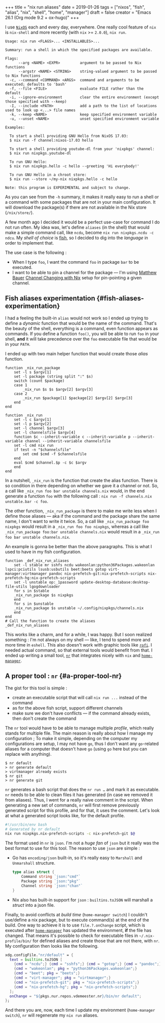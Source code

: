 +++
title = "nix run aliases"
date = 2019-01-26
tags = ["nixos", "fish", "alias", "nix", "shell", "home", "manager"]
draft = false
creator = "Emacs 26.1 (Org mode 9.2 + ox-hugo)"
+++

I use [`NixOS`](https://nixos.org/) each and every day, everywhere. One really cool feature of `nix` is
`nix-shell` and more recently (with `nix` >= `2.0.0`), `nix run`.

```man
Usage: nix run <FLAGS>... <INSTALLABLES>...

Summary: run a shell in which the specified packages are available.

Flags:
      --arg <NAME> <EXPR>         argument to be passed to Nix functions
      --argstr <NAME> <STRING>    string-valued argument to be passed to Nix functions
  -c, --command <COMMAND> <ARGS>  command and arguments to be executed; defaults to 'bash'
  -f, --file <FILE>               evaluate FILE rather than the default
  -i, --ignore-environment        clear the entire environment (except those specified with --keep)
  -I, --include <PATH>            add a path to the list of locations used to look up <...> file names
  -k, --keep <NAME>               keep specified environment variable
  -u, --unset <NAME>              unset specified environment variable

Examples:

  To start a shell providing GNU Hello from NixOS 17.03:
  $ nix run -f channel:nixos-17.03 hello

  To start a shell providing youtube-dl from your 'nixpkgs' channel:
  $ nix run nixpkgs.youtube-dl

  To run GNU Hello:
  $ nix run nixpkgs.hello -c hello --greeting 'Hi everybody!'

  To run GNU Hello in a chroot store:
  $ nix run --store ~/my-nix nixpkgs.hello -c hello

Note: this program is EXPERIMENTAL and subject to change.
```

As you can see from the `-h` summary, it makes it really easy to run a shell or a command
with some packages that are not in your main configuration. It will download the
package(s) if there are not available in the Nix store (`/nix/store/`).

A few month ago I decided it would be a perfect use-case for command I do not run
often. My idea was, let's define `aliases` (in the shell) that would make a simple command
call, like `ncdu`, become `nix run nixpkgs.ncdu -c ndcu`. My _shell of choice_ is [fish](https://fishshell.com/), so
I decided to dig into the _language_ in order to implement that.

The use case is the following :

-   When I type `foo`, I want the command `foo` in package `bar` to be executed.
-   I want to be able to pin a channel for the package — I'm using [Matthew Bauer](https://matthewbauer.us/) [Channel
    Changing with Nix](https://matthewbauer.us/blog/channel-changing.html) setup for pin-pointing a given channel.


## Fish aliases experimentation {#fish-aliases-experimentation}

I had a feeling the built-in `alias` would not work so I ended up trying to define a
_dynamic_ function that would be the name of the command. That's the beauty of the shell,
everything is a command, even function appears as commands. If you define a function
`foo()`, you will be able to run `foo` in your shell, **and** it will take precedence over
the `foo` executable file that would be in your `PATH`.

I ended up with two main helper function that would create those _alias_ function.

```fish
function _nix_run_package
    set -l s $argv[1]
    set -l package (string split ":" $s)
    switch (count $package)
	case 1
	    _nix_run $s $s $argv[2] $argv[3]
	case 2
	    _nix_run $package[1] $package[2] $argv[2] $argv[3]
    end
end

function _nix_run
    set -l c $argv[1]
    set -l p $argv[2]
    set -l channel $argv[3]
    set -l channelsfile $argv[4]
    function $c --inherit-variable c --inherit-variable p --inherit-variable channel --inherit-variable channelsfile
	set -l cmd nix run
	if test -n "$channelsfile"
	    set cmd $cmd -f $channelsfile
	end
	eval $cmd $channel.$p -c $c $argv
    end
end
```

In a nutshell, `_nix_run` is the function that create the alias function. There is so
condition in there depending on whether we gave it a channel or not. So, a call like
`_nix_run foo bar unstable channels.nix` would, in the end generate a function `foo` with
the following call : `nix run -f channels.nix unstable.bar -c foo`.

The other function, `_nix_run_package` is there to make me write less when I define those
aliases — aka if the command and the package share the same name, I don't want to write it
twice. So, a call like `_nix_run_package foo nixpkgs` would result in a `_nix_run foo foo
nixpkgs`, whereas a call like `_nix_run_package foo:bar unstable channels.nix` would
result in a `_nix_run foo bar unstable channels.nix`.

An example is gonna be better than the above paragraphs. This is what I used to have in my
fish configuration.

```fish
function _def_nix_run_aliases
    set -l stable mr sshfs ncdu wakeonlan:python36Packages.wakeonlan lspci:pciutils lsusb:usbutils beet:beets gotop virt-manager:virtmanager pandoc nix-prefetch-git:nix-prefetch-scripts nix-prefetch-hg:nix-prefetch-scripts
    set -l unstable op:_1password update-desktop-database:desktop-file-utils lgogdownloader
    for s in $stable
	_nix_run_package $s nixpkgs
    end
    for s in $unstable
	_nix_run_package $s unstable ~/.config/nixpkgs/channels.nix
    end
end
# Call the function to create the aliases
_def_nix_run_aliases
```

This works like a charm, and for a while, I was happy. But I soon realized something : I'm
not always on my shell — like, I tend to spend more and more time in `eshell`. This also
doesn't work with graphic tools like [`rofi`](https://github.com/DaveDavenport/rofi). I needed actual command, so that external
tools would benefit from that. I ended up writing a small tool, [`nr`](https://github.com/vdemeester/nr) that integrates
nicely with `nix` and [`home-manager`](https://github.com/rycee/home-manager).


## A proper tool : `nr` {#a-proper-tool-nr}

The gist for this tool is simple :

-   create an executable script that will call `nix run ...` instead of the command
-   as for the above fish script, support different channels
-   make sure we don't have conflicts — if the command already exists, then don't create the
    command

The `nr` tool would have to be able to manage multiple _profile_, which really stands for
multiple file. The main reason is really about how I manage my configuration ; To make it
simple, depending on the computer my configurations are setup, I may not have `go`, thus I
don't want any `go`-related aliases for a computer that doesn't have `go` (using `go` here
but you can replace with anything).

```fish
$ nr default
> nr generate default
> virtmanager already exists
$ nr git
> nr generate git
```

`nr` generates a bash script that does the `nr run …` and mark it as executable. `nr`
needs to be able to clean files it has generated (in case we removed it from
aliases). Thus, I went for a really naive comment in the script. When generating a new set
of commands, `nr` will first remove previously generated script for this profile, and for
that, it uses the comment. Let's look at what a generated script looks like, for the
default profile.

```bash
#!/usr/bin/env bash
# Generated by nr default
nix run nixpkgs.nix-prefetch-scripts -c nix-prefetch-git $@
```

The format used in `nr` is `json`. I'm not a _huge fan_ of `json` but it really was the
best format to use for this tool. The reason to use `json` are simple :

-   Go has `encoding/json` built-in, so it's really easy to `Marshall` and `Unmarshall`
    structure.

    ```go
    type alias struct {
    	Command string `json:"cmd"`
    	Package string `json:"pkg"`
    	Channel string `json:"chan"`
    }
    ```
-   Nix also has built-in support for `json` : `builtins.toJSON` will marshall a _struct_
    into a json file.

Finally, to avoid conflicts at _build time_ (`home-manager switch`) I couldn't use/define
a nix package, but to execute command(s) at the end of the build. One way to achieve it is
to use `file.?.onChange` script, which is executed after [`home-manager`](https://github.com/rycee/home-manager) has updated the
environment, **if** the file has changed. That means it's possible to check for executable
files in `~/.nix-profile/bin/` for defined aliases and create those that are not there,
with `nr`. My configuration then looks like the following.

```nix
xdg.configFile."nr/default" = {
  text = builtins.toJSON [
    {cmd = "ncdu";} {cmd = "sshfs";} {cmd = "gotop";} {cmd = "pandoc";}
    {cmd = "wakeonlan"; pkg = "python36Packages.wakeonlan";}
    {cmd = "beet"; pkg = "beets";}
    {cmd = "virt-manager"; pkg = "virtmanager";}
    {cmd = "nix-prefetch-git"; pkg = "nix-prefetch-scripts";}
    {cmd = "nix-prefetch-hg"; pkg = "nix-prefetch-scripts";}
  ];
  onChange = "${pkgs.nur.repos.vdemeester.nr}/bin/nr default";
};
```

And there you are, now, each time I update my environment (`home-manager switch`), `nr`
will regenerate my `nix run` aliases.
